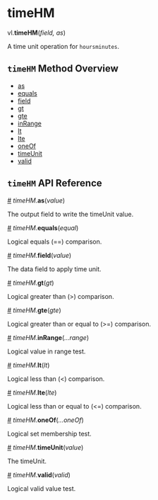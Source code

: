 # timeHM

vl.<b>timeHM</b>(<em>field, as</em>)

A time unit operation for <code>hoursminutes</code>.

## <code>timeHM</code> Method Overview

* <a href="#as">as</a>
* <a href="#equals">equals</a>
* <a href="#field">field</a>
* <a href="#gt">gt</a>
* <a href="#gte">gte</a>
* <a href="#inRange">inRange</a>
* <a href="#lt">lt</a>
* <a href="#lte">lte</a>
* <a href="#oneOf">oneOf</a>
* <a href="#timeUnit">timeUnit</a>
* <a href="#valid">valid</a>

## <code>timeHM</code> API Reference

<a id="as" href="#as">#</a>
<em>timeHM</em>.<b>as</b>(<em>value</em>)

The output field to write the timeUnit value.

<a id="equals" href="#equals">#</a>
<em>timeHM</em>.<b>equals</b>(<em>equal</em>)

Logical equals (==) comparison.

<a id="field" href="#field">#</a>
<em>timeHM</em>.<b>field</b>(<em>value</em>)

The data field to apply time unit.

<a id="gt" href="#gt">#</a>
<em>timeHM</em>.<b>gt</b>(<em>gt</em>)

Logical greater than (>) comparison.

<a id="gte" href="#gte">#</a>
<em>timeHM</em>.<b>gte</b>(<em>gte</em>)

Logical greater than or equal to (>=) comparison.

<a id="inRange" href="#inRange">#</a>
<em>timeHM</em>.<b>inRange</b>(<em>...range</em>)

Logical value in range test.

<a id="lt" href="#lt">#</a>
<em>timeHM</em>.<b>lt</b>(<em>lt</em>)

Logical less than (<) comparison.

<a id="lte" href="#lte">#</a>
<em>timeHM</em>.<b>lte</b>(<em>lte</em>)

Logical less than or equal to (<=) comparison.

<a id="oneOf" href="#oneOf">#</a>
<em>timeHM</em>.<b>oneOf</b>(<em>...oneOf</em>)

Logical set membership test.

<a id="timeUnit" href="#timeUnit">#</a>
<em>timeHM</em>.<b>timeUnit</b>(<em>value</em>)

The timeUnit.

<a id="valid" href="#valid">#</a>
<em>timeHM</em>.<b>valid</b>(<em>valid</em>)

Logical valid value test.


